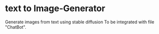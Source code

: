 # text to Image-Generator
Generate images from text using stable diffusion
To be integrated with file "ChatBot".


